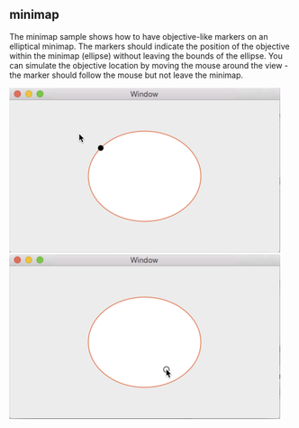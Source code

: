 ## minimap
The minimap sample shows how to have objective-like markers on an elliptical minimap. The markers should indicate the position of the objective within the minimap (ellipse) without leaving the bounds of the ellipse.
You can simulate the objective location by moving the mouse around the view - the marker should follow the mouse but not leave the minimap.

![marker outside](https://raw.githubusercontent.com/reinhillmann/public/master/minimap/screenshot1.png "Marker outside")
![marker inside](https://raw.githubusercontent.com/reinhillmann/public/master/minimap/screenshot2.png "Marker inside")